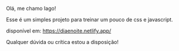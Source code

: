Olá, me chamo Iago!

Esse é um simples projeto para treinar um pouco de css e javascript.

disponível em: https://diaenoite.netlify.app/

Qualquer dúvida ou crítica estou a disposição!
